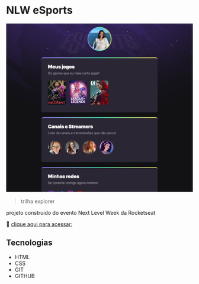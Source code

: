 # NLW eSports 

![preview](./github/preview.png)
> trilha explorer

projeto construído do evento Next Level Week da Rocketseat 

🔗 [clique aqui para acessar:](https://monielenunes.github.io/nlw-esports-explorer/)

## Tecnologias

- HTML
- CSS
- GIT
- GITHUB